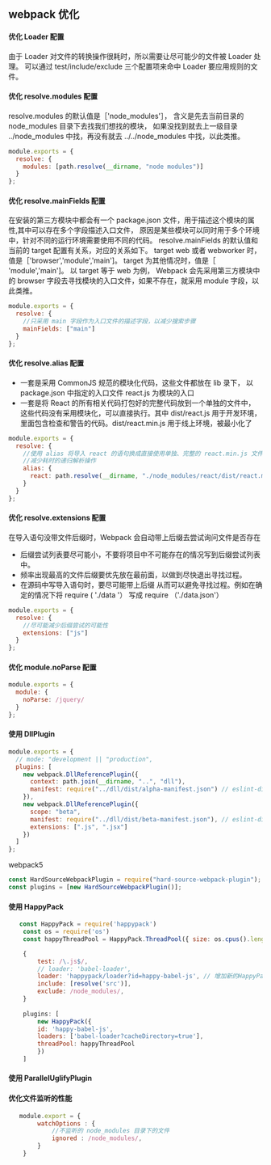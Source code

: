 ## webpack 优化

#### 优化 Loader 配置

由于 Loader 对文件的转换操作很耗时，所以需要让尽可能少的文件被 Loader 处理。
可以通过 test/include/exclude 三个配置项来命中 Loader 要应用规则的文件。

#### 优化 resolve.modules 配置

resolve.modules 的默认值是［'node_modules'］，
含义是先去当前目录的 node_modules 目录下去找我们想找的模块，
如果没找到就去上一级目录 ../node_modules 中找，再没有就去 ../../node_modules 中找，以此类推。

```js
module.exports = {
  resolve: {
    modules: [path.resolve(__dirname, "node modules")]
  }
};
```

#### 优化 resolve.mainFields 配置

在安装的第三方模块中都会有一个 package.json 文件，用于描述这个模块的属性,其中可以存在多个字段描述入口文件，
原因是某些模块可以同时用于多个环境中，针对不同的运行环境需要使用不同的代码。
resolve.mainFields 的默认值和当前的 target 配置有关系，对应的关系如下。
target web 或者 webworker 时，值是［'browser','module','main']。
target 为其他情况时，值是［ 'module','main']。
以 target 等于 web 为例， Webpack 会先采用第三方模块中的 browser 字段去寻找模块的入口文件，如果不存在，就采用 module 字段，以此类推。

```js
module.exports = {
  resolve: {
    //只采用 main 字段作为入口文件的描述字段，以减少搜索步骤
    mainFields: ["main"]
  }
};
```

#### 优化 resolve.alias 配置

- 一套是采用 CommonJS 规范的模块化代码，这些文件都放在 lib 录下，
  以 package.json 中指定的入口文件 react.js 为模块的入口
- 一套是将 React 的所有相关代码打包好的完整代码放到一个单独的文件中，
  这些代码没有采用模块化，可以直接执行。其中 dist/react.js 用于开发环境，
  里面包含检查和警告的代码。dist/react.min.js 用于线上环境，被最小化了

```js
module.exports = {
  resolve: {
    //使用 alias 将导入 react 的语句换成直接使用单独、完整的 react.min.js 文件，
    //减少耗时的递归解析操作
    alias: {
      react: path.resolve(__dirname, "./node_modules/react/dist/react.min.js")
    }
  }
};
```

#### 优化 resolve.extensions 配置

在导入语句没带文件后缀时，Webpack 会自动带上后缀去尝试询问文件是否存在

- 后缀尝试列表要尽可能小，不要将项目中不可能存在的情况写到后缀尝试列表中。
- 频率出现最高的文件后缀要优先放在最前面，以做到尽快退出寻找过程。
- 在源码中写导入语句时，要尽可能带上后缀 从而可以避免寻找过程。例如在确定的情况下将 require ( './data '） 写成 require （'./data.json'）

```js
module.exports = {
  resolve: {
    //尽可能减少后缀尝试的可能性
    extensions: ["js"]
  }
};
```

#### 优化 module.noParse 配置

```js
module.exports = {
  module: {
    noParse: /jquery/
  }
};
```

#### 使用 DllPlugin

```js
module.exports = {
  // mode: "development || "production",
  plugins: [
    new webpack.DllReferencePlugin({
      context: path.join(__dirname, "..", "dll"),
      manifest: require("../dll/dist/alpha-manifest.json") // eslint-disable-line
    }),
    new webpack.DllReferencePlugin({
      scope: "beta",
      manifest: require("../dll/dist/beta-manifest.json"), // eslint-disable-line
      extensions: [".js", ".jsx"]
    })
  ]
};
```

webpack5

```js
const HardSourceWebpackPlugin = require("hard-source-webpack-plugin");
const plugins = [new HardSourceWebpackPlugin()];
```
#### 使用 HappyPack
```js
   const HappyPack = require('happypack')
    const os = require('os')
    const happyThreadPool = HappyPack.ThreadPool({ size: os.cpus().length })

    {
        test: /\.js$/,
        // loader: 'babel-loader',
        loader: 'happypack/loader?id=happy-babel-js', // 增加新的HappyPack构建loader
        include: [resolve('src')],
        exclude: /node_modules/,
    }
    
    plugins: [
        new HappyPack({
        id: 'happy-babel-js',
        loaders: ['babel-loader?cacheDirectory=true'],
        threadPool: happyThreadPool
        })
    ]
```
#### 使用 ParallelUglifyPlugin
#### 优化文件监听的性能
```js
   module.export = {
        watchOptions : {
            //不监听的 node_modules 目录下的文件
            ignored : /node_modules/,
        }
    }
```
